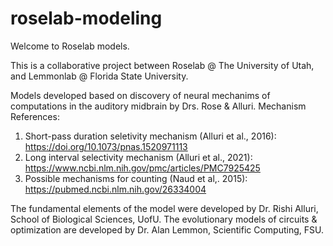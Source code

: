 # roselab-modeling
Welcome to Roselab models.

This is a collaborative project between Roselab @ The University of Utah, and Lemmonlab @ Florida State University.

Models developed based on discovery of neural mechanims of computations in the auditory midbrain by Drs. Rose & Alluri.
Mechanism References:
1) Short-pass duration seletivity mechanism (Alluri et al., 2016): https://doi.org/10.1073/pnas.1520971113
2) Long interval selectivity mechanism (Alluri et al., 2021): https://www.ncbi.nlm.nih.gov/pmc/articles/PMC7925425
3) Possible mechanisms for counting (Naud et al,. 2015): https://pubmed.ncbi.nlm.nih.gov/26334004

The fundamental elements of the model were developed by Dr. Rishi Alluri, School of Biological Sciences, UofU.
The evolutionary models of circuits & optimization are developed by Dr. Alan Lemmon, Scientific Computing, FSU.